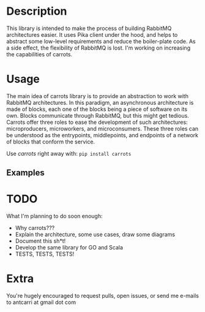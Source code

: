 # Description
This library is intended to make the process of building RabbitMQ architectures easier. It uses Pika client under the hood,
and helps to abstract some low-level requirements and reduce the boiler-plate code.
As a side effect, the flexibility of RabbitMQ is lost. I'm working on increasing the capabilities of carrots.

# Usage
The main idea of carrots library is to provide an abstraction to work with RabbitMQ architectures.
In this paradigm, an asynchronous architecture is made of blocks, each one of the blocks being a piece of software on
its own. Blocks communicate through RabbitMQ, but this might get tedious.
Carrots offer three roles to ease the development of such architectures: microproducers, microworkers, and microconsumers.
These three roles can be understood as the entrypoints, middlepoints, and endpoints of a network of blocks that conform the service.

Use *carrots* right away with:
`pip install carrots`
## Examples

# TODO
What I'm planning to do soon enough:
- Why carrots???
- Explain the architecture, some use cases, draw some diagrams
- Document this sh*t!
- Develop the same library for GO and Scala
- TESTS, TESTS, TESTS!

# Extra
You're hugely encouraged to request pulls, open issues, or send me e-mails to antcarri at gmail dot com
